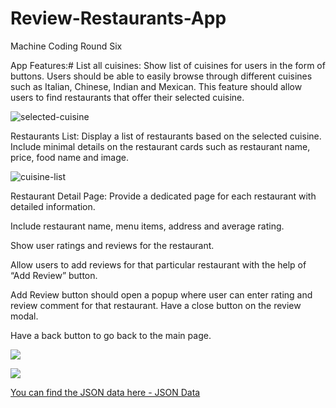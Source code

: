 # Review-Restaurants-App
Machine Coding Round Six


App Features:#
List all cuisines: Show list of cuisines for users in the form of buttons. Users should be able to easily browse through different cuisines such as Italian, Chinese, Indian and Mexican. This feature should allow users to find restaurants that offer their selected cuisine.

![selected-cuisine](https://res.cloudinary.com/krishanucloud/image/upload/v1688801043/mcr-61_fe2jvb.png)

Restaurants List: Display a list of restaurants based on the selected cuisine. Include minimal details on the restaurant cards such as restaurant name, price, food name and image.

![cuisine-list](https://res.cloudinary.com/krishanucloud/image/upload/v1688801052/mcr62_n2rd8p.png)

Restaurant Detail Page: Provide a dedicated page for each restaurant with detailed information.

Include restaurant name, menu items, address and average rating.

Show user ratings and reviews for the restaurant.

Allow users to add reviews for that particular restaurant with the help of “Add Review” button.

Add Review button should open a popup where user can enter rating and review comment for that restaurant. Have a close button on the review modal.

Have a back button to go back to the main page.

![](https://res.cloudinary.com/krishanucloud/image/upload/v1688801045/mcr63_gwwysv.png)

![](https://res.cloudinary.com/krishanucloud/image/upload/v1688801044/mcr64_fmegeg.png)

[You can find the JSON data here - JSON Data](https://chartreuse-bike-cf7.notion.site/MCR-6-JSON-Data-54ac85bb66df4324a12e7348b6f56f39)
